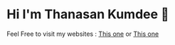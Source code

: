 # Hi I'm Thanasan Kumdee 👋

Feel Free to visit my websites : [This one](https://itzmeowww.vercel.app) or [This one](https://itzmeowww.github.io)
